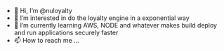 - 👋 Hi, I’m @nuloyalty
- 👀 I’m interested in do the loyalty engine in a exponential way
- 🌱 I’m currently learning AWS, NODE and whatever makes build deploy and run applications securely faster
- 📫 How to reach me ...

<!---
nuloyalty/nuloyalty is a ✨ special ✨ repository because its `README.md` (this file) appears on your GitHub profile.
You can click the Preview link to take a look at your changes.
--->
